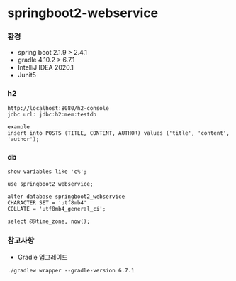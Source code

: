 # springboot2-webservice

### 환경
- spring boot 2.1.9 > 2.4.1
- gradle 4.10.2 > 6.7.1
- IntelliJ IDEA 2020.1
- Junit5

### h2
```
http://localhost:8080/h2-console
jdbc url: jdbc:h2:mem:testdb

example
insert into POSTS (TITLE, CONTENT, AUTHOR) values ('title', 'content', 'author');
```

### db
```
show variables like 'c%';

use springboot2_webservice;

alter database springboot2_webservice
CHARACTER SET = 'utf8mb4'
COLLATE = 'utf8mb4_general_ci';

select @@time_zone, now();
```
### 참고사항
- Gradle 업그레이드
```
./gradlew wrapper --gradle-version 6.7.1
```